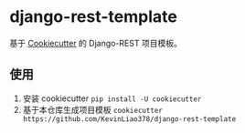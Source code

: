 # django-rest-template

基于 [Cookiecutter](https://github.com/cookiecutter/cookiecutter) 的 Django-REST 项目模板。

## 使用

1. 安装 cookiecutter
`pip install -U cookiecutter`
2. 基于本仓库生成项目模板
`cookiecutter https://github.com/KevinLiao378/django-rest-template`
